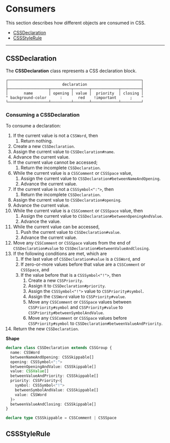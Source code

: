 # Consumers

This section describes how different objects are consumed in CSS.

- [CSSDeclaration](#cssdeclaration)
- [CSSStyleRule](#cssstylerule)

---

## CSSDeclaration

The **CSSDeclaration** class represents a CSS declaration block.

```
┌───────────────────────────────────────────────────────────┐
│                        declaration                        │
├──────────────────┬─────────┬───────┬────────────┬─────────┤
│       name       │ opening │ value │  priority  │ closing │
" background-color      :       red    !important      ;    "
└──────────────────┴─────────┴───────┴────────────┴─────────┘
```

### Consuming a CSSDeclaration

To consume a declaration:

1.  If the current value is not a `CSSWord`, then
    1. Return nothing.
2.  Create a new `CSSDeclaration`.
3.  Assign the current value to `CSSDeclaration#name`.
4.  Advance the current value.
5.  If the current value cannot be accessed;
    1. Return the incomplete `CSSDeclaration`.
6.  While the current value is a `CSSComment` or `CSSSpace` value,
    1. Assign the current value to `CSSDeclaration#betweenNameAndOpening`.
    2. Advance the current value.
7.  If the current value is not a `CSSSymbol<":">`, then
    1. Return the incomplete `CSSDeclaration`.
8.  Assign the current value to `CSSDeclaration#opening`.
9.  Advance the current value.
10. While the current value is a `CSSComment` or `CSSSpace` value, then
    1. Assign the current value to `CSSDeclaration#betweenOpeningAndValue`.
    2. Advance the value.
11. While the current value can be accessed,
    1. Push the current value to `CSSDeclaration#value`.
    2. Advance the current value.
12. Move any `CSSComment` or `CSSSpace` values from the end of `CSSDeclaration#value` to `CSSDeclaration#betweenValueAndClosing`.
13. If the following conditions are met, which are
    1. If the last value of `CSSDeclaration#value` is a `CSSWord`, and
    2. If zero-or-more values before that value are a `CSSComment` or `CSSSpace`, and
    3. If the value before that is a `CSSSymbol<"!">`, then
       1. Create a new `CSSPriority`.
       2. Assign it to `CSSDeclaration#priority`.
       3. Assign the `CSSSymbol<"!">` value to `CSSPriority#symbol`.
       4. Assign the `CSSWord` value to `CSSPriority#value`.
       5. Move any `CSSComment` or `CSSSpace` values between `CSSPriority#symbol` and `CSSPriority#value` to `CSSPriority#betweenSymbolAndValue`.
       6. Move any `CSSComment` or `CSSSpace` values before `CSSPriority#symbol` to `CSSDeclaration#betweenValueAndPriority`.
14. Return the new `CSSDeclaration`.

**Shape**

```ts
declare class CSSDeclaration extends CSSGroup {
  name: CSSWord
  betweenNameAndOpening: CSSSkippable[]
  opening: CSSSymbol<":">
  betweenOpeningAndValue: CSSSkippable[]
  value: CSSValue[]
  betweenValueAndPriority: CSSSkippable[]
  priority: CSSPriority<{
    symbol: CSSSymbol<"!">
    betweenSymbolAndValue: CSSSkippable[]
    value: CSSWord
  }>
  betweenValueAndClosing: CSSSkippable[]
}

declare type CSSSkippable = CSSComment | CSSSpace
```

## CSSStyleRule

